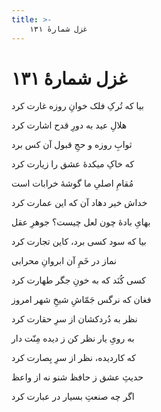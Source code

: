 ```yaml
---
title: >-
    غزل شمارهٔ ۱۳۱
---
```

# غزل شمارهٔ ۱۳۱

<div class="b" id="bn1"><div class="m1"><p>بیا که تُرکِ فلک خوانِ روزه غارت کرد</p></div>
<div class="m2"><p>هلالِ عید به دورِ قدح اشارت کرد</p></div></div>
<div class="b" id="bn2"><div class="m1"><p>ثوابِ روزه و حجِ قبول آن کس برد</p></div>
<div class="m2"><p>که خاکِ میکدهٔ عشق را زیارت کرد</p></div></div>
<div class="b" id="bn3"><div class="m1"><p>مُقامِ اصلیِ ما گوشهٔ خرابات است</p></div>
<div class="m2"><p>خداش خیر دهاد آن که این عمارت کرد</p></div></div>
<div class="b" id="bn4"><div class="m1"><p>بهایِ بادهٔ چون لعل چیست؟ جوهرِ عقل</p></div>
<div class="m2"><p>بیا که سود کسی برد، کاین تجارت کرد</p></div></div>
<div class="b" id="bn5"><div class="m1"><p>نماز در خَمِ آن ابروانِ محرابی</p></div>
<div class="m2"><p>کسی کُنَد که به خونِ جگر طهارت کرد</p></div></div>
<div class="b" id="bn6"><div class="m1"><p>فغان که نرگس جَمّاشِ شیخِ شهر امروز</p></div>
<div class="m2"><p>نظر به دُردکشان از سرِ حقارت کرد</p></div></div>
<div class="b" id="bn7"><div class="m1"><p>به رویِ یار نظر کن ز دیده مِنّت دار</p></div>
<div class="m2"><p>که کاردیده، نظر از سرِ بِصارت کرد</p></div></div>
<div class="b" id="bn8"><div class="m1"><p>حدیثِ عشق ز حافظ شنو نه از واعظ</p></div>
<div class="m2"><p>اگر چه صنعتِ بسیار در عبارت کرد</p></div></div>